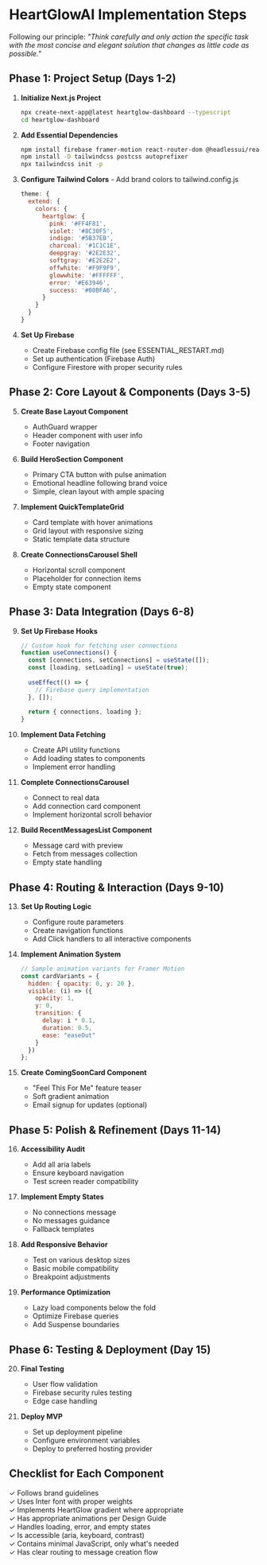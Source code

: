 # HeartGlowAI Implementation Steps

Following our principle: *"Think carefully and only action the specific task with the most concise and elegant solution that changes as little code as possible."*

## Phase 1: Project Setup (Days 1-2)

1. **Initialize Next.js Project**
   ```bash
   npx create-next-app@latest heartglow-dashboard --typescript
   cd heartglow-dashboard
   ```

2. **Add Essential Dependencies**
   ```bash
   npm install firebase framer-motion react-router-dom @headlessui/react
   npm install -D tailwindcss postcss autoprefixer
   npx tailwindcss init -p
   ```

3. **Configure Tailwind Colors** - Add brand colors to tailwind.config.js
   ```javascript
   theme: {
     extend: {
       colors: {
         heartglow: {
           pink: '#FF4F81',
           violet: '#8C30F5',
           indigo: '#5B37EB',
           charcoal: '#1C1C1E',
           deepgray: '#2E2E32',
           softgray: '#E2E2E2',
           offwhite: '#F9F9F9',
           glowwhite: '#FFFFFF',
           error: '#E63946',
           success: '#00BFA6',
         }
       }
     }
   }
   ```

4. **Set Up Firebase**
   - Create Firebase config file (see ESSENTIAL_RESTART.md)
   - Set up authentication (Firebase Auth)
   - Configure Firestore with proper security rules

## Phase 2: Core Layout & Components (Days 3-5)

5. **Create Base Layout Component**
   - AuthGuard wrapper
   - Header component with user info
   - Footer navigation

6. **Build HeroSection Component**
   - Primary CTA button with pulse animation
   - Emotional headline following brand voice
   - Simple, clean layout with ample spacing

7. **Implement QuickTemplateGrid**
   - Card template with hover animations
   - Grid layout with responsive sizing
   - Static template data structure

8. **Create ConnectionsCarousel Shell**
   - Horizontal scroll component
   - Placeholder for connection items
   - Empty state component

## Phase 3: Data Integration (Days 6-8)

9. **Set Up Firebase Hooks**
   ```javascript
   // Custom hook for fetching user connections
   function useConnections() {
     const [connections, setConnections] = useState([]);
     const [loading, setLoading] = useState(true);
     
     useEffect(() => {
       // Firebase query implementation
     }, []);
     
     return { connections, loading };
   }
   ```

10. **Implement Data Fetching**
    - Create API utility functions
    - Add loading states to components
    - Implement error handling

11. **Complete ConnectionsCarousel**
    - Connect to real data
    - Add connection card component
    - Implement horizontal scroll behavior

12. **Build RecentMessagesList Component**
    - Message card with preview
    - Fetch from messages collection
    - Empty state handling

## Phase 4: Routing & Interaction (Days 9-10)

13. **Set Up Routing Logic**
    - Configure route parameters
    - Create navigation functions
    - Add Click handlers to all interactive components

14. **Implement Animation System**
    ```javascript
    // Sample animation variants for Framer Motion
    const cardVariants = {
      hidden: { opacity: 0, y: 20 },
      visible: (i) => ({
        opacity: 1,
        y: 0,
        transition: {
          delay: i * 0.1,
          duration: 0.5,
          ease: "easeOut"
        }
      })
    };
    ```

15. **Create ComingSoonCard Component**
    - "Feel This For Me" feature teaser
    - Soft gradient animation
    - Email signup for updates (optional)

## Phase 5: Polish & Refinement (Days 11-14)

16. **Accessibility Audit**
    - Add all aria labels
    - Ensure keyboard navigation
    - Test screen reader compatibility

17. **Implement Empty States**
    - No connections message
    - No messages guidance
    - Fallback templates

18. **Add Responsive Behavior**
    - Test on various desktop sizes
    - Basic mobile compatibility
    - Breakpoint adjustments

19. **Performance Optimization**
    - Lazy load components below the fold
    - Optimize Firebase queries
    - Add Suspense boundaries

## Phase 6: Testing & Deployment (Day 15)

20. **Final Testing**
    - User flow validation
    - Firebase security rules testing
    - Edge case handling

21. **Deploy MVP**
    - Set up deployment pipeline
    - Configure environment variables
    - Deploy to preferred hosting provider

## Checklist for Each Component

✓ Follows brand guidelines  
✓ Uses Inter font with proper weights  
✓ Implements HeartGlow gradient where appropriate  
✓ Has appropriate animations per Design Guide  
✓ Handles loading, error, and empty states  
✓ Is accessible (aria, keyboard, contrast)  
✓ Contains minimal JavaScript, only what's needed  
✓ Has clear routing to message creation flow 